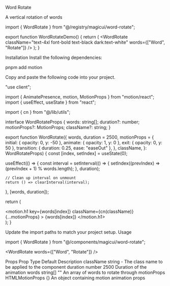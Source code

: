 Word Rotate

A vertical rotation of words

import { WordRotate } from "@/registry/magicui/word-rotate";
 
export function WordRotateDemo() {
  return (
    <WordRotate
      className="text-4xl font-bold text-black dark:text-white"
      words={["Word", "Rotate"]}
    />
  );
}

Installation
Install the following dependencies:

pnpm add motion

Copy and paste the following code into your project.

"use client";
 
import { AnimatePresence, motion, MotionProps } from "motion/react";
import { useEffect, useState } from "react";
 
import { cn } from "@/lib/utils";
 
interface WordRotateProps {
  words: string[];
  duration?: number;
  motionProps?: MotionProps;
  className?: string;
}
 
export function WordRotate({
  words,
  duration = 2500,
  motionProps = {
    initial: { opacity: 0, y: -50 },
    animate: { opacity: 1, y: 0 },
    exit: { opacity: 0, y: 50 },
    transition: { duration: 0.25, ease: "easeOut" },
  },
  className,
}: WordRotateProps) {
  const [index, setIndex] = useState(0);
 
  useEffect(() => {
    const interval = setInterval(() => {
      setIndex((prevIndex) => (prevIndex + 1) % words.length);
    }, duration);
 
    // Clean up interval on unmount
    return () => clearInterval(interval);
  }, [words, duration]);
 
  return (
    <div className="overflow-hidden py-2">
      <AnimatePresence mode="wait">
        <motion.h1
          key={words[index]}
          className={cn(className)}
          {...motionProps}
        >
          {words[index]}
        </motion.h1>
      </AnimatePresence>
    </div>
  );
}

Update the import paths to match your project setup.
Usage

import { WordRotate } from "@/components/magicui/word-rotate";

<WordRotate words={["Word", "Rotate"]} />

Props
Prop	Type	Default	Description
className	string	-	The class name to be applied to the component
duration	number	2500	Duration of the animation
words	string[]	""	An array of words to rotate through
motionProps	HTMLMotionProps	{}	An object containing motion animation props